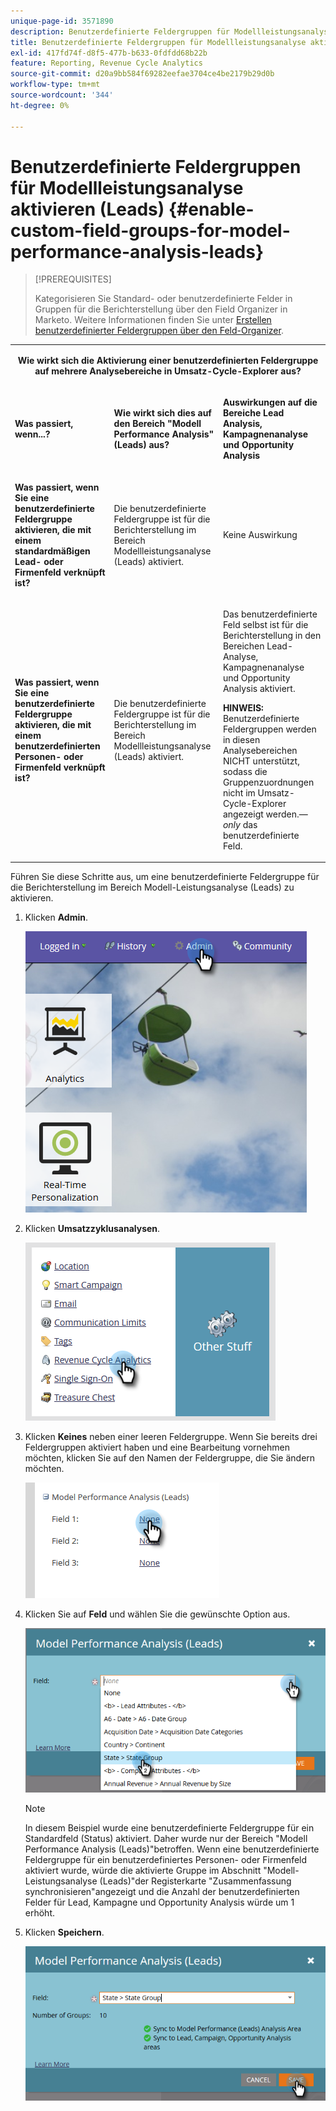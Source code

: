 ```yaml
---
unique-page-id: 3571890
description: Benutzerdefinierte Feldergruppen für Modellleistungsanalyse (Leads) aktivieren - Marketo Docs - Produktdokumentation
title: Benutzerdefinierte Feldergruppen für Modellleistungsanalyse aktivieren (Leads)
exl-id: 417fd74f-d8f5-477b-b633-0fdfdd68b22b
feature: Reporting, Revenue Cycle Analytics
source-git-commit: d20a9bb584f69282eefae3704ce4be2179b29d0b
workflow-type: tm+mt
source-wordcount: '344'
ht-degree: 0%

---
```


# Benutzerdefinierte Feldergruppen für Modellleistungsanalyse aktivieren (Leads) {#enable-custom-field-groups-for-model-performance-analysis-leads}

>[!PREREQUISITES]
>
>Kategorisieren Sie Standard- oder benutzerdefinierte Felder in Gruppen für die Berichterstellung über den Field Organizer in Marketo. Weitere Informationen finden Sie unter [Erstellen benutzerdefinierter Feldergruppen über den Feld-Organizer](/help/marketo/product-docs/reporting/revenue-cycle-analytics/revenue-tools/field-organizers/create-custom-field-groups-using-the-field-organizer.md).

<table> 
 <tbody> 
  <tr> 
   <td colspan="3" rowspan="1"><p align="center"><strong>Wie wirkt sich die Aktivierung einer benutzerdefinierten Feldergruppe auf mehrere Analysebereiche in Umsatz-Cycle-Explorer aus?</strong></p></td> 
  </tr> 
  <tr> 
   <td colspan="1" rowspan="1"><p><strong>Was passiert, wenn...?</strong></p></td> 
   <td colspan="1" rowspan="1"><p><strong>Wie wirkt sich dies auf den Bereich "Modell Performance Analysis"(Leads) aus?</strong></p></td> 
   <td colspan="1" rowspan="1"><p><strong>Auswirkungen auf die Bereiche Lead Analysis, Kampagnenanalyse und Opportunity Analysis</strong></p></td> 
  </tr> 
  <tr> 
   <td colspan="1" rowspan="1"><p><strong>Was passiert, wenn Sie eine benutzerdefinierte Feldergruppe aktivieren, die mit einem standardmäßigen Lead- oder Firmenfeld verknüpft ist?</strong></p></td> 
   <td colspan="1" rowspan="1"><p>Die benutzerdefinierte Feldergruppe ist für die Berichterstellung im Bereich Modellleistungsanalyse (Leads) aktiviert.</p></td> 
   <td colspan="1" rowspan="1"><p>Keine Auswirkung</p></td> 
  </tr> 
  <tr> 
   <td colspan="1" rowspan="1"><p><strong>Was passiert, wenn Sie eine benutzerdefinierte Feldergruppe aktivieren, die mit einem benutzerdefinierten Personen- oder Firmenfeld verknüpft ist?</strong></p></td> 
   <td colspan="1" rowspan="1"><p>Die benutzerdefinierte Feldergruppe ist für die Berichterstellung im Bereich Modellleistungsanalyse (Leads) aktiviert.</p></td> 
   <td colspan="1" rowspan="1"><p>Das benutzerdefinierte Feld selbst ist für die Berichterstellung in den Bereichen Lead-Analyse, Kampagnenanalyse und Opportunity Analysis aktiviert.</p><p><strong>HINWEIS:</strong> Benutzerdefinierte Feldergruppen werden in diesen Analysebereichen NICHT unterstützt, sodass die Gruppenzuordnungen nicht im Umsatz-Cycle-Explorer angezeigt werden.—<em>only</em> das benutzerdefinierte Feld.</p></td> 
  </tr> 
 </tbody> 
</table>

Führen Sie diese Schritte aus, um eine benutzerdefinierte Feldergruppe für die Berichterstellung im Bereich Modell-Leistungsanalyse (Leads) zu aktivieren.

1. Klicken **Admin**.

   ![](assets/one-1.png)

1. Klicken **Umsatzzyklusanalysen**.

   ![](assets/two-1.png)

1. Klicken **Keines** neben einer leeren Feldergruppe. Wenn Sie bereits drei Feldergruppen aktiviert haben und eine Bearbeitung vornehmen möchten, klicken Sie auf den Namen der Feldergruppe, die Sie ändern möchten.

   ![](assets/three.png)

1. Klicken Sie auf **Feld** und wählen Sie die gewünschte Option aus.

   ![](assets/four-1.png)

   >[!NOTE]
   >
   >In diesem Beispiel wurde eine benutzerdefinierte Feldergruppe für ein Standardfeld (Status) aktiviert. Daher wurde nur der Bereich &quot;Modell Performance Analysis (Leads)&quot;betroffen. Wenn eine benutzerdefinierte Feldergruppe für ein benutzerdefiniertes Personen- oder Firmenfeld aktiviert wurde, würde die aktivierte Gruppe im Abschnitt &quot;Modell-Leistungsanalyse (Leads)&quot;der Registerkarte &quot;Zusammenfassung synchronisieren&quot;angezeigt und die Anzahl der benutzerdefinierten Felder für Lead, Kampagne und Opportunity Analysis würde um 1 erhöht.

1. Klicken **Speichern**.

   ![](assets/five-1.png)
